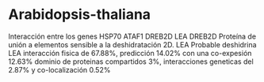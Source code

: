 # Arabidopsis-thaliana
Interacción entre los genes HSP70 ATAF1 DREB2D LEA
DREB2D Proteína de unión a elementos sensible a la deshidratación 2D.
LEA Probable deshidrina LEA
interacción fisica de 67.88%, predicción 14.02% con una co-expesión 12.63% dominio de proteinas compartidos 3%, interacciones geneticas del 2.87% y  co-localización 0.52%  
